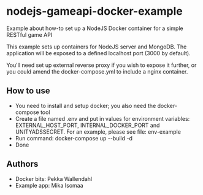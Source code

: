 # nodejs-gameapi-docker-example
Example about how-to set up a NodeJS Docker container for a simple RESTful game API 

This example sets up containers for NodeJS server and MongoDB. The application will be exposed to a defined localhost port (3000 by default).

You'll need set up external reverse proxy if you wish to expose it further, or you could amend the docker-compose.yml to include a nginx container.

## How to use

* You need to install and setup docker; you also need the docker-compose tool
* Create a file named .env and put in values for environment variables: EXTERNAL_HOST_PORT, INTERNAL_DOCKER_PORT and UNITYADSSECRET. For an example, please see file: env-example
* Run command: docker-compose up --build -d
* Done

## Authors

* Docker bits: Pekka Wallendahl
* Example app: Mika Isomaa
